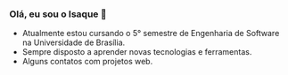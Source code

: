 ### Olá, eu sou o Isaque 👋

- Atualmente estou cursando o 5° semestre de Engenharia de Software na Universidade de Brasília.
- Sempre disposto a aprender novas tecnologias e ferramentas.
- Alguns contatos com projetos web.


